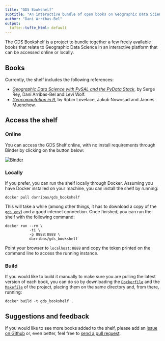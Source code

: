 ```yaml
---
title: "GDS Bookshelf"
subtitle: "An interactive bundle of open books on Geographic Data Science"
author: "Dani Arribas-Bel"
output:
  tufte::tufte_html: default
---
```


The GDS Bookshelf is a project to bundle together a few freely available books that relate to Geographic Data Science in an interactive platform that can be accessed online or locally.

## Books

Currently, the shelf includes the following references:

- [*Geographic Data Science with PySAL and the PyData Stack*](https://geographicdata.science/book), by Serge Rey, Dani Arribas-Bel and Levi Wolf.
- [*Geocomputation in R*](https://geocompr.robinlovelace.net/), by Robin Lovelace, Jakub Nowosad and Jannes Muenchow.

## Access the shelf

### Online

You can access the GDS Shelf online, with no install requirements through Binder by clicking on the button below:

[![Binder](https://mybinder.org/badge_logo.svg)](https://mybinder.org/v2/gh/darribas/gds_bookshelf/master)

### Locally

If you prefer, you can run the shelf locally through Docker. Assuming you have Docker installed  on your machine, you can install the shelf by running:

```shell
docker pull darribas/gds_bookshelf
```

This will take a while (among other things, it has to download a copy of the [`gds_env`](https://darribas.org/gds_env/)) and a good internet connection. Once finished, you can run the shelf with the following command:

```shell
docker run --rm \
           -ti \
           -p 8888:8888 \
           darribas/gds_bookshelf
```

Point your browser to `localhost:8888` and copy the token printed on the command line to access the running instance.

### Build

If you would like to build it manually to make sure you are pulling the latest
version of each book, you can do so by downloading the
[`Dockerfile`](Dockerfile) and the [`Makefile`](Makefile) of the project,
placing them on the same directory and, from there, running:

```shell
docker build -t gds_bookshelf .
```

## Suggestions and feedback

If you would like to see more books added to the shelf, please add an [issue on Github](https://github.com/darribas/gds_bookshelf/issues/new) or, even better, feel free to [send a pull request](https://github.com/darribas/gds_bookshelf/pulls).
